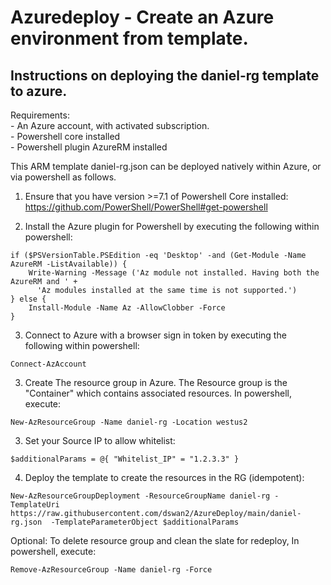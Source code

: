 # Azuredeploy - Create an Azure environment from template.

## Instructions on deploying the daniel-rg template to azure.

Requirements:  
    - An Azure account, with activated subscription.   
    - Powershell core installed  
    - Powershell plugin AzureRM installed  
    
This ARM template daniel-rg.json can be deployed natively within Azure, or via powershell as follows.



1.  Ensure that you have version >=7.1 of Powershell Core installed:  https://github.com/PowerShell/PowerShell#get-powershell

  
  
2.  Install the Azure plugin for Powershell by executing the following within powershell:

```
if ($PSVersionTable.PSEdition -eq 'Desktop' -and (Get-Module -Name AzureRM -ListAvailable)) {
    Write-Warning -Message ('Az module not installed. Having both the AzureRM and ' +
      'Az modules installed at the same time is not supported.')
} else {
    Install-Module -Name Az -AllowClobber -Force
}
```

  
  
3.   Connect to Azure with a browser sign in token by executing the following within powershell:
   
```
Connect-AzAccount
```

  
  
3.  Create The resource group in Azure.   The Resource group is the "Container" which contains associated resources.  In powershell, execute:

```
New-AzResourceGroup -Name daniel-rg -Location westus2
```

  
  
3.  Set your Source IP to allow whitelist:

```
$additionalParams = @{ "Whitelist_IP" = "1.2.3.3" }
```

  
  
4.  Deploy the template to create the resources in the RG (idempotent):

```
New-AzResourceGroupDeployment -ResourceGroupName daniel-rg -TemplateUri https://raw.githubusercontent.com/dswan2/AzureDeploy/main/daniel-rg.json  -TemplateParameterObject $additionalParams
```


  
  
Optional:  To delete resource group and clean the slate for redeploy, In powershell, execute:

```
Remove-AzResourceGroup -Name daniel-rg -Force
``` 


